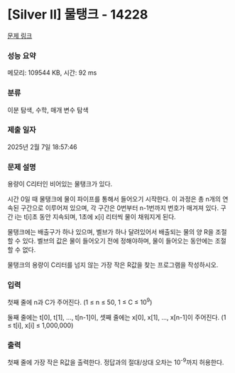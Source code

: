 # [Silver II] 물탱크 - 14228 

[문제 링크](https://www.acmicpc.net/problem/14228) 

### 성능 요약

메모리: 109544 KB, 시간: 92 ms

### 분류

이분 탐색, 수학, 매개 변수 탐색

### 제출 일자

2025년 2월 7일 18:57:46

### 문제 설명

<p>용량이 C리터인 비어있는 물탱크가 있다. </p>

<p>시간 0일 때 물탱크에 물이 파이프를 통해서 들어오기 시작한다. 이 과정은 총 n개의 연속된 구간으로 이루어져 있으며, 각 구간은 0번부터 n-1번까지 번호가 매겨져 있다. 구간 i는 t[i]초 동안 지속되며, 1초에 x[i] 리터씩 물이 채워지게 된다.</p>

<p>물탱크에는 배출구가 하나 있으며, 벨브가 하나 달려있어서 배출되는 물의 양 R을 조절할 수 있다. 벨브의 값은 물이 들어오기 전에 정해야하며, 물이 들어오는 동안에는 조절할 수 없다.</p>

<p>물탱크의 용량이 C리터를 넘지 않는 가장 작은 R값을 찾는 프로그램을 작성하시오.</p>

### 입력 

 <p>첫째 줄에 n과 C가 주어진다. (1 ≤ n ≤ 50, 1 ≤ C ≤ 10<sup>9</sup>)</p>

<p>둘째 줄에는 t[0], t[1], ..., t[n-1]이, 셋째 줄에는 x[0], x[1], ..., x[n-1]이 주어진다. (1 ≤ t[i], x[i] ≤ 1,000,000)</p>

### 출력 

 <p>첫째 줄에 가장 작은 R값을 출력한다. 정답과의 절대/상대 오차는 10<sup>-9</sup>까지 허용한다.</p>

